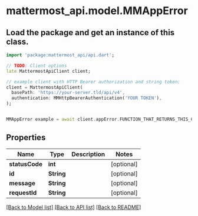 # mattermost_api.model.MMAppError

## Load the package and get an instance of this class.
```dart
import 'package:mattermost_api/api.dart';

// TODO: Client options
late MattermostApiClient client;

// example client with HTTP Bearer authorization and string token:
client = MattermostApiClient(
  basePath: 'https://your-server.tld/api/v4',
  authentication: MMHttpBearerAuthentication('YOUR TOKEN'),
);


MMAppError example = await client.appError.FUNCTION_THAT_RETURNS_THIS_CLASS();

```

## Properties
Name | Type | Description | Notes
------------ | ------------- | ------------- | -------------
**statusCode** | **int** |  | [optional] 
**id** | **String** |  | [optional] 
**message** | **String** |  | [optional] 
**requestId** | **String** |  | [optional] 

[[Back to Model list]](../GENERATED_README.md#documentation-for-models) [[Back to API list]](../GENERATED_README.md#documentation-for-api-endpoints) [[Back to README]](../GENERATED_README.md)


